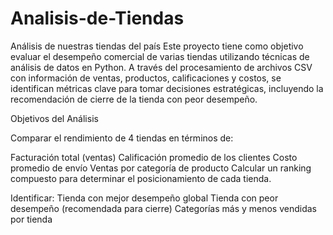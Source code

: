 # Analisis-de-Tiendas
Análisis de nuestras tiendas del país
Este proyecto tiene como objetivo evaluar el desempeño comercial de varias tiendas utilizando técnicas de análisis de datos en Python. A través del procesamiento de archivos CSV con información de ventas, productos, calificaciones y costos, se identifican métricas clave para tomar decisiones estratégicas, incluyendo la recomendación de cierre de la tienda con peor desempeño.

Objetivos del Análisis

Comparar el rendimiento de 4 tiendas en términos de:

Facturación total (ventas)
Calificación promedio de los clientes
Costo promedio de envío
Ventas por categoría de producto
Calcular un ranking compuesto para determinar el posicionamiento de cada tienda.

Identificar:
Tienda con mejor desempeño global
Tienda con peor desempeño (recomendada para cierre)
Categorías más y menos vendidas por tienda
